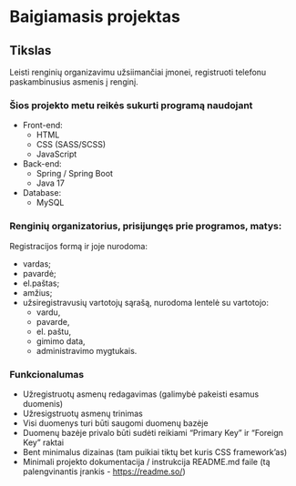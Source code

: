 # Baigiamasis projektas

## Tikslas

Leisti renginių organizavimu užsiimančiai įmonei, registruoti 
telefonu paskambinusius asmenis į renginį.

### Šios projekto metu reikės sukurti programą naudojant

+ Front-end:
    + HTML
    + CSS (SASS/SCSS)
    + JavaScript
+ Back-end:
    + Spring / Spring Boot
    + Java 17
+ Database:
    + MySQL

### Renginių organizatorius, prisijungęs prie programos, matys:

Registracijos formą ir joje nurodoma:
+ vardas; 
+ pavardė; 
+ el.paštas;
+ amžius;
+ užsiregistravusių vartotojų sąrašą, nurodoma lentelė su vartotojo: 
  + vardu, 
  + pavarde, 
  + el. paštu,
  + gimimo data,
  + administravimo mygtukais.

### Funkcionalumas

+ Užregistruotų asmenų redagavimas (galimybė pakeisti esamus duomenis)
+ Užresigstruotų asmenų trinimas
+ Visi duomenys turi būti saugomi duomenų bazėje
+ Duomenų bazėje privalo būti sudėti reikiami “Primary Key” ir “Foreign Key” raktai
+ Bent minimalus dizainas (tam puikiai tiktų bet kuris CSS framework’as)
+ Minimali projekto dokumentacija / instrukcija README.md faile (tą palengvinantis įrankis - https://readme.so/)

